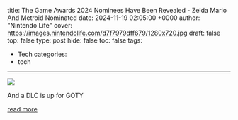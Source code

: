 title: The Game Awards 2024 Nominees Have Been Revealed - Zelda Mario And Metroid Nominated
date: 2024-11-19 02:05:00 +0000
author: "Nintendo Life"
cover: https://images.nintendolife.com/d7f7979dff679/1280x720.jpg
draft: false
top: false
type: post
hide: false
toc: false
tags:
  - Tech
categories:
  - tech
---

![](https://images.nintendolife.com/d7f7979dff679/1280x720.jpg)

And a DLC is up for GOTY

[read more](https://www.nintendolife.com/news/2024/11/the-game-awards-2024-nominees-have-been-revealed-zelda-mario-and-metroid-nominated)
